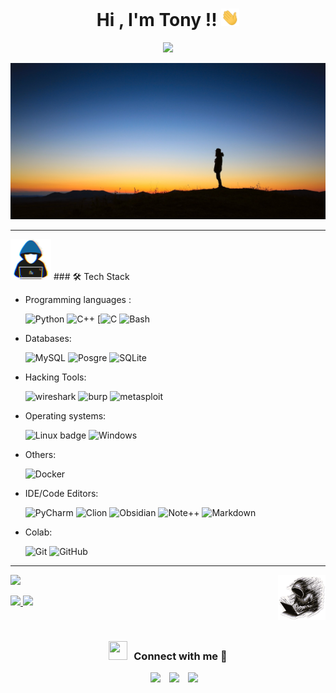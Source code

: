  <h1 align="center">Hi , I'm Tony !!  <img src="https://raw.githubusercontent.com/Tony-Sec/Tony-Sec/refs/heads/main/img/Hi.gif" width="29px"></h1>
 <p align="center">
  <a href="https://github.com/DenverCoder1/readme-typing-svg"><img src="https://readme-typing-svg.herokuapp.com?font=Time+New+Roman&color=%23C8BE25&size=25&center=true&vCenter=true&width=600&height=100&lines=SysAdmin;Computer+Science+Student;Competitive+Programmer;Always+learning+new+things"></a>
</p> 
<a ><img src="https://raw.githubusercontent.com/Tony-Sec/Tony-Sec/refs/heads/main/img/man-horizon-night.jpg"  borderRadius='1rem' boxShadow = '0 5px 18px rgba(0,0,0,0.3)'></a>
<!--
<h2>  <img src = "https://raw.githubusercontent.com/Tony-Sec/Tony-Sec/refs/heads/main/img/about_me.gif" width = 65px> About me: </h2>
![Arch](https://img.shields.io/badge/Arch_Linux-1793D1?style=for-the-badge&logo=arch-linux&logoColor=white)
-->

---------

<img src = "https://raw.githubusercontent.com/Tony-Sec/Tony-Sec/refs/heads/main/img/about_me.gif" width = 65px>
### 🛠 Tech Stack

- Programming languages :

	![Python](https://img.shields.io/badge/Python-FFD43B?style=for-the-badge&logo=python&logoColor=306998) 	![C++](https://img.shields.io/badge/C%2B%2B-blue?style=for-the-badge&logo=C%2B%2B&logoColor=white)  [![C](https://img.shields.io/badge/C-00599C?style=for-the-badge&logo=c&logoColor=white)  ![Bash](https://img.shields.io/badge/Bash-4EAA25?style=for-the-badge&logo=gnubash&logoColor=fff)
- Databases:

	![MySQL](https://img.shields.io/badge/MySQL-005C84?style=for-the-badge&logo=mysql&logoColor=white)  ![Posgre](https://img.shields.io/badge/PostgreSQL-316192?style=for-the-badge&logo=postgresql&logoColor=white)  ![SQLite](https://img.shields.io/badge/SQLite-07405E?style=for-the-badge&logo=sqlite&logoColor=white)
- Hacking Tools:

	![wireshark](https://img.shields.io/badge/Wireshark-1679A7?style=for-the-badge&logo=Wireshark&logoColor=white)  ![burp](https://img.shields.io/badge/burpsuite-FF6633?style=for-the-badge&logo=burpsuite&logoColor=white)  ![metasploit](https://img.shields.io/badge/metasploit-2596CD?style=for-the-badge&logo=metasploit&logoColor=white)
- Operating systems:

	![Linux badge](https://img.shields.io/badge/Linux-FCC624?style=for-the-badge&logo=linux&logoColor=black)  ![Windows](https://custom-icon-badges.demolab.com/badge/Windows-0078D6?style=for-the-badge&logo=windows11&logoColor=white)
- Others:

	![Docker](https://img.shields.io/badge/Docker-2CA5E0?style=for-the-badge&logo=docker&logoColor=white) 
- IDE/Code Editors:

  ![PyCharm](https://img.shields.io/badge/PyCharm-000000.svg?&style=for-the-badge&logo=PyCharm&logoColor=white)  ![Clion](https://img.shields.io/badge/CLion-000000?style=for-the-badge&logo=clion&logoColor=white)  ![Obsidian](https://img.shields.io/badge/Obsidian-%23483699.svg?style=for-the-badge&logo=obsidian&logoColor=white)  ![Note++](https://img.shields.io/badge/Notepad++-90E59A.svg?style=for-the-badge&logo=notepad%2B%2B&logoColor=black)  ![Markdown](https://img.shields.io/badge/Markdown-000000?style=for-the-badge&logo=markdown&logoColor=white)
- Colab:

  ![Git](https://img.shields.io/badge/Git-F05032?style=for-the-badge&logo=git&logoColor=white)  ![GitHub](https://img.shields.io/badge/GitHub-100000?style=for-the-badge&logo=github&logoColor=white)


------
<img src="https://raw.githubusercontent.com/Tony-Sec/Tony-Sec/refs/heads/main/img/logo_capucha_sin_fondo.png" width=15% align=right />
<p>
<a align="center" href="https://github.com/Tony-Sec">
 <img  src="https://github-readme-stats.vercel.app/api/top-langs?username=Tony-Sec&show_icons=true&theme=dark&locale=en&layout=compact"  /> </a>
</p>

<p align="left">
  <a href="https://github.com/Tony-Sec">
  <img width="49.5%" src="https://github-readme-stats.vercel.app/api?username=Tony-Sec&show_icons=true&theme=gruvbox&hide_border=true" />
    <img width="49.5%" src="https://github-readme-streak-stats.herokuapp.com/?user=Tony-Sec&theme=gruvbox&hide_border=true" />
  </a>
</p>
<br>
<h3 align="center" > <img src="https://media.giphy.com/media/iY8CRBdQXODJSCERIr/giphy.gif" width="30" height="30" style="margin-right: 10px;">Connect with me 🤝 </h3>

<p align="center">
	<div align="center"  class="icons-social" style="margin-left: 10px;">
	<a style="margin-left: 10px;"  target="_blank" href="https://www.linkedin.com/in/antonio-castillo-mengibar/">
	<img src="https://img.icons8.com/doodle/40/000000/linkedin--v2.png"></a>
	<a style="margin-left: 10px;"  target="_blank" href="mailto:am.castillo.men@gmail.com/">
	<img src="https://img.shields.io/badge/Gmail-D14836?style=for-the-badge&logo=gmail&logoColor=white"></a>
	<a style="margin-left: 10px;" target="_blank" href="https://github.com/Tony-Sec">
	<img src="https://img.icons8.com/doodle/40/000000/github--v1.png"></a>
	<!--
	<a href="https://dataonatangent.medium.com/"><img src="https://img.shields.io/badge/Medium-12100E?style=for-the-badge&logo=medium&logoColor=white" alt="Medium" /></a>&nbsp;
	
	<a href="https://www.hackerrank.com/profile/kartik_kapgate" target="_blank"><img width="100px" src="https://user-images.githubusercontent.com/1194257/65596422-1cef2080-df97-11e9-9abb-a225204d1805.png" alt="HackerRank" /></a>
		
	<a style="margin-left: 10px;" target="_blank" href="https://stackoverflow.com/users/12053852/saurabh-chavan?tab=profile">
	<img src="https://img.icons8.com/external-tal-revivo-color-tal-revivo/40/000000/external-stack-overflow-is-a-question-and-answer-site-for-professional-logo-color-tal-revivo.png"></a>
		
    <a style="margin-left: 10px;" target="_blank" href="https://instagram.com/100rabhch">
	<img src="https://img.icons8.com/doodle/40/000000/instagram-new--v2.png"></a>
			
	<a style="margin-left: 10px;" target="_blank" href="https://twitter.com/100rabhcsmc">
	<img src="https://img.icons8.com/doodle/1x/twitter-squared--v2.png" ></a>
	
	<a style="margin-left: 10px;" target="_blank" href="https://www.youtube.com/channel/UC-ZdNkKNHC6KguDqNFKO2Nw?view_as=subscriber">
	<img src="https://img.icons8.com/doodle/1x/youtube--v2.png" ></a>
	-->
	</div>
</p>

<p align="left"> <img src="https://komarev.com/ghpvc/?username=Tony-Sec&label=Profile%20views&color=blue&style=for-the-badge" alt="Tony-Sec" /> </p>





<!--
## 🛠️ My Skills
### <picture> <img src = "https://github.com/7oSkaaa/7oSkaaa/blob/main/Images/Programming_Languages.gif?raw=true" width = 50px>  </picture>Programming languages:

<p align="center"> 
  &emsp; 
  <a href="https://www.cprogramming.com/" target="_blank"> 
    <img alt="C" src="https://img.shields.io/badge/C%20-%232370ED.svg?style=plastic&logo=c&logoColor=white">
  </a> 
  &emsp;
  <a href="https://www.w3schools.com/cpp/" target="_blank"> 
    <img alt="C++" src="https://img.shields.io/badge/C++%20-%2300599C.svg?style=plastic&logo=c%2B%2B&logoColor=white">
  </a> 
  &emsp;
  <a href="https://www.python.org" target="_blank">
    <img alt="Python" src="https://img.shields.io/badge/Python%20-%2314354C.svg?style=plastic&logo=python&logoColor=white">
  </a>
  
  <a href="https://developer.mozilla.org/en-US/docs/Web/JavaScript" target="_blank"> 
     <img alt="JavaScript" src="https://img.shields.io/badge/JavaScript%20-%23F7DF1E.svg?style=plastic&logo=javascript&logoColor=black">
   </a>
  &emsp;
  <a href="https://www.java.com" target="_blank"> 
    <img alt="Java" src="https://img.shields.io/badge/Java-%23007396.svg?style=plastic&logo=java&logoColor=white">
  </a>
  &emsp;
</p>
### <picture> <img src = "https://github.com/7oSkaaa/7oSkaaa/blob/main/Images/Front_End.gif?raw=true" width = 50px>  </picture> Frontend Development
<p align="center"> 
  &emsp; 
  <a href="https://www.w3.org/html/" target="_blank"> 
   <img alt="HTML" src="https://img.shields.io/badge/HTML5%20-%23E34F26.svg?style=plastic&logo=html5&logoColor=white">
  </a>   
  &emsp;
  <a href="https://www.w3schools.com/css/" target="_blank">
    <img alt="CSS" src="https://img.shields.io/badge/CSS%20-%231572B6.svg?style=plastic&logo=css3&logoColor=white">
  </a> 
  &emsp;
  <a href="https://www.python.org" target="_blank">
    <img alt="Python" src="https://img.shields.io/badge/react-%2361DAFB.svg?style=plastic&logo=React&logoColor=black">
  </a>
  &emsp;
  <a href="https://developer.mozilla.org/en-US/docs/Web/JavaScript" target="_blank"> 
     <img alt="JavaScript" src="https://img.shields.io/badge/JavaScript%20-%23F7DF1E.svg?style=plastic&logo=javascript&logoColor=black">
   </a>
</p>
### <picture> <img src = "https://github.com/7oSkaaa/7oSkaaa/blob/main/Images/Software_Tools.gif?raw=true" width = 50px>  </picture> Software & Tools
 
<p align="center">
  &emsp;
    <a href="#"><img alt="Git" src="https://img.shields.io/badge/Git%20-%23F05033.svg?style=plastic&logo=git&logoColor=white"></a>
  &emsp;
    <a href="#"><img alt="GitHub" src="https://img.shields.io/badge/github-%23181717.svg?style=plastic&logo=github&logoColor=white"></a>
  &emsp;
    <a href="#"><img alt="Google Sheets" src="https://img.shields.io/badge/Google%20Sheets%20-%2334A853.svg?style=plastic&logo=google%20sheets&logoColor=white"></a>
  &emsp;
    <a href="#"><img alt="Mark Down" src="https://img.shields.io/badge/Markdown-000000?style=plastic&logo=markdown&logoColor=white"></a>
  &emsp;
    <a href="#"><img alt="Stack Overflow" src="https://img.shields.io/badge/-Stack%20Overflow-FE7A16?style=plastic&logo=stack-overflow&logoColor=white"></a>
  &emsp;
    <a href="#"><img alt="Geekf For Geeks" src="https://img.shields.io/badge/geeksforgeeks-%230F9D58.svg?style=plastic&logo=geeksforgeeks&logoColor=white"></a>
  &emsp;
    <a href="#"><img alt="JSON" img src="https://img.shields.io/badge/json-%23000000.svg?style=plastic&logo=json&logoColor=white"></a>
  &emsp;
    <a href="#"><img alt="OpenGL" src="https://img.shields.io/badge/opengl-%235586A4.svg?style=plastic&logo=opengl&logoColor=white"></a>
  &emsp;
    <a href="#"><img alt="Selenium" src="https://img.shields.io/badge/selenium-%2343B02A.svg?&style=plastic&logo=selenium&logoColor=white"></a>
    &emsp;
    <a href="#"><img src="https://img.shields.io/badge/latex-%23008080.svg?&style=plastic&logo=latex&logoColor=white" /></a>
    &emsp;
    <a href="#"><img src="https://img.shields.io/badge/django-%23092E20.svg?&style=plastic&logo=django&logoColor=white" /></a>
    &emsp;
    <a href="#"><img src="https://img.shields.io/badge/mysql-%234479A1.svg?&style=plastic&logo=mysql&logoColor=white"/></a>
</p>

 ### <picture> <img src = "https://github.com/7oSkaaa/7oSkaaa/blob/main/Images/IDEs.gif?raw=true" width = 50px>  </picture> IDEs
 
<p align="center">
  &emsp;
    <a href="#"><img alt="Visual Studio Code" src="https://img.shields.io/badge/Visual%20Studio%20Code-0078d7.svg?style=plastic&logo=visual-studio-code&logoColor=white"></a>
  &emsp;
    <a href="#"><img alt="JetBrain" src="https://img.shields.io/badge/jetbrains-%23000000.svg?style=plastic&logo=jetbrains&logoColor=white" /></a>
  &emsp;
    <a href="#"><img alt="Atom" src="https://img.shields.io/badge/atom-%2366595C.svg?&style=plastic&logo=atom&logoColor=white" /></a>
  &emsp;
    <a href="#"><img alt="Eclipse" src="https://img.shields.io/badge/eclipse%20ide-%232C2255.svg?&style=plastic&logo=eclipse%20ide&logoColor=white" /></a>
</p>

 ### <picture> <img src = "https://github.com/7oSkaaa/7oSkaaa/blob/main/Images/CP_PS.gif?raw=true" width = 50px>  </picture> Competitive Programming & Problem Solving
 
<p align="center">
  &emsp;
    <a href="#"><img alt = "Codeforces" src="https://img.shields.io/badge/codeforces%20-%231F8ACB.svg?style=plastic&logo=codeforces&logoColor=white" /></a>	
  &emsp;
    <a href="#"><img alt = "Leetcode" src="https://img.shields.io/badge/leetcode%20-%23FFA116.svg?style=plastic&logo=leetcode&logoColor=black" /></a>
  &emsp;
    <a href="#"><img alt = "Huckerrank" src="https://img.shields.io/badge/hackerrank-%232EC866.svg?style=plastic&logo=hackerrank&logoColor=white" /></a>
  &emsp;
    <a href="#"><img alt = "CodeChef" src="https://img.shields.io/badge/codechef-%235B4638.svg?style=plastic&logo=codechef&logoColor=white" /></a>
  &emsp;
    <a href="#"><img alt = "Google" src="https://img.shields.io/badge/google-%234285F4.svg?style=plastic&logo=google&logoColor=white" /></a>
  &emsp;
    <a href="#"><img alt = "Codin Game" src="https://img.shields.io/badge/codingame-%23F2BB13.svg?&style=plastic&logo=codingame&logoColor=black" /></a>
</p>

 ### <picture> <img src = "https://github.com/7oSkaaa/7oSkaaa/blob/main/Images/OS.gif?raw=true" width = 50px>  </picture> Operating Systems
 
<p align="center">
  &emsp;
    <a href="#"><img src="https://img.shields.io/badge/Linux-FCC624?style=plastic&logo=linux&logoColor=black"></a>
  &emsp;
    <a href="#"><img src="https://img.shields.io/badge/Ubuntu-E95420?style=plastic&logo=ubuntu&logoColor=white"></a>
  &emsp;
    <a href="#"><img src="https://img.shields.io/badge/Windows-0078D6?style=plastic&logo=windows&logoColor=white"></a>
  &emsp;
    <a href="#"><img src="https://img.shields.io/badge/pop!_os-%2348B9C7.svg?style=plastic&&logo=pop!_os&logoColor=white" /></a>
  &emsp;
    <a href="#"><img src="https://img.shields.io/badge/manjaro-%2335BF5C.svg?&style=plastic&logo=manjaro&logoColor=white" /></a>
</p>
✨
## Contacto
[![linkedin](https://img.shields.io/badge/LinkedIn-0077B5?style=for-the-badge&logo=linkedin&logoColor=white)![linkedin](https://img.shields.io/badge/LinkedIn-0077B5?style=for-the-badge&logo=linkedin&logoColor=white)](https://www.linkedin.com/in/antonio-castillo-mengibar/)
[![hackerone](https://img.shields.io/badge/-HackerOne-%23494649?style=for-the-badge&logo=hackerone&logoColor=white)]()
[![htb](https://img.shields.io/badge/HackTheBox-111927?style=for-the-badge&logo=Hack%20The%20Box&logoColor=9FEF00)]()
[![bugcrowd](https://img.shields.io/badge/-Bugcrowd-%23F26822?style=for-the-badge&logo=bugcrowd&logoColor=white)]()
[![obb](https://img.shields.io/badge/-Open%20Bug%20Bounty-%23F67909?style=for-the-badge&logo=openbugbounty&logoColor=white)]()
[![thm](https://img.shields.io/badge/-TryHackMe-%23212C42?style=for-the-badge&logo=tryhackme&logoColor=white)]()


✨ - 🔭 - 🌱 - 👯- 🤔 - 💬 - 📫 - 😄 - ⚡ - 📘-🧩
Logos:
![JavaScript](https://img.shields.io/badge/JavaScript-323330?style=for-the-badge&logo=javascript&logoColor=F7DF1E)
![HTML5](https://img.shields.io/badge/HTML5-E34F26?style=for-the-badge&logo=html5&logoColor=white)
![CSS3](https://img.shields.io/badge/CSS3-1572B6?style=for-the-badge&logo=css3&logoColor=white)
![CSharp](https://img.shields.io/badge/C%23-239120?style=for-the-badge&logo=c-sharp&logoColor=white)
![Vue](https://img.shields.io/badge/Vue.js-35495E?style=for-the-badge&logo=vuedotjs&logoColor=4FC08D)
![Angular](https://img.shields.io/badge/Angular-DD0031?style=for-the-badge&logo=angular&logoColor=white)
![Jest](https://img.shields.io/badge/Jest-C21325?style=for-the-badge&logo=jest&logoColor=white)
![Bootstrap](https://img.shields.io/badge/Bootstrap-563D7C?style=for-the-badge&logo=bootstrap&logoColor=white)
![jquey](https://img.shields.io/badge/jQuery-0769AD?style=for-the-badge&logo=jquery&logoColor=white)
![OpenCV](https://img.shields.io/badge/OpenCV-27338e?style=for-the-badge&logo=OpenCV&logoColor=white)
![OpenGL](https://img.shields.io/badge/OpenGL-FFFFFF?style=for-the-badge&logo=opengl)
![NET](https://img.shields.io/badge/.NET-512BD4?style=for-the-badge&logo=dotnet&logoColor=white)

--> 
